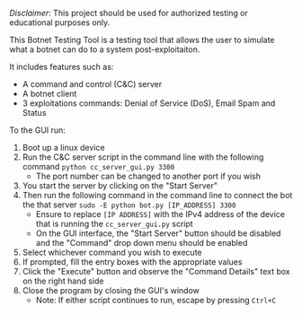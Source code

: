 *Disclaimer*: This project should be used for authorized testing or educational purposes only.

This Botnet Testing Tool is a testing tool that allows the user to simulate what a botnet can do to a system post-exploitaiton.

It includes features such as:
- A command and control (C&C) server
- A botnet client
- 3 exploitations commands: Denial of Service (DoS), Email Spam and Status

To the GUI run:
1. Boot up a linux device
2. Run the C&C server script in the command line with the following command `python cc_server_gui.py 3300`
    - The port number can be changed to another port if you wish
3. You start the server by clicking on the "Start Server"
4. Then run the following command in the command line to connect the bot the that server `sudo -E python bot.py [IP_ADDRESS] 3300`
    - Ensure to replace `[IP ADDRESS]` with the IPv4 address of the device that is running the `cc_server_gui.py` script
    - On the GUI interface, the "Start Server" button should be disabled and the "Command" drop down menu should be enabled
5. Select whichever command you wish to execute
6. If prompted, fill the entry boxes with the appropriate values
7. Click the "Execute" button and observe the "Command Details" text box on the right hand side 
8. Close the program by closing the GUI's window
    - Note: If either script continues to run, escape by pressing `Ctrl+C`